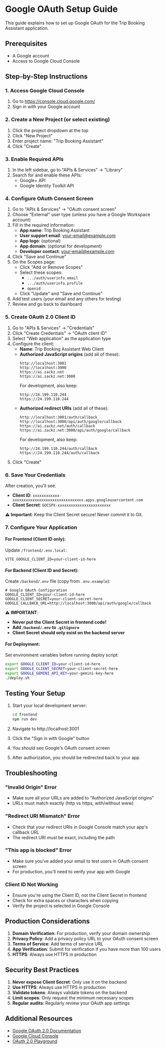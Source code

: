 # Google OAuth Setup Guide

This guide explains how to set up Google OAuth for the Trip Booking Assistant application.

## Prerequisites
- A Google account
- Access to Google Cloud Console

## Step-by-Step Instructions

### 1. Access Google Cloud Console
1. Go to https://console.cloud.google.com/
2. Sign in with your Google account

### 2. Create a New Project (or select existing)
1. Click the project dropdown at the top
2. Click "New Project"
3. Enter project name: "Trip Booking Assistant"
4. Click "Create"

### 3. Enable Required APIs
1. In the left sidebar, go to "APIs & Services" → "Library"
2. Search for and enable these APIs:
   - Google+ API
   - Google Identity Toolkit API

### 4. Configure OAuth Consent Screen
1. Go to "APIs & Services" → "OAuth consent screen"
2. Choose "External" user type (unless you have a Google Workspace account)
3. Fill in the required information:
   - **App name**: Trip Booking Assistant
   - **User support email**: your-email@example.com
   - **App logo**: (optional)
   - **App domain**: (optional for development)
   - **Developer contact**: your-email@example.com
4. Click "Save and Continue"
5. On the Scopes page:
   - Click "Add or Remove Scopes"
   - Select these scopes:
     - `.../auth/userinfo.email`
     - `.../auth/userinfo.profile`
     - `openid`
   - Click "Update" and "Save and Continue"
6. Add test users (your email and any others for testing)
7. Review and go back to dashboard

### 5. Create OAuth 2.0 Client ID
1. Go to "APIs & Services" → "Credentials"
2. Click "Create Credentials" → "OAuth client ID"
3. Select "Web application" as the application type
4. Configure the client:
   - **Name**: Trip Booking Assistant Web Client
   - **Authorized JavaScript origins** (add all of these):
     ```
     http://localhost:3001
     http://localhost:3000
     https://ai.zackz.net
     https://ai.zackz.net:3000
     ```
     For development, also keep:
     ```
     http://24.199.110.244
     https://24.199.110.244
     ```
   - **Authorized redirect URIs** (add all of these):
     ```
     http://localhost:3001/auth/callback
     http://localhost:3000/api/auth/google/callback
     https://ai.zackz.net/auth/callback
     https://ai.zackz.net:3000/api/auth/google/callback
     ```
     For development, also keep:
     ```
     http://24.199.110.244/auth/callback
     https://24.199.110.244/auth/callback
     ```
5. Click "Create"

### 6. Save Your Credentials
After creation, you'll see:
- **Client ID**: `xxxxxxxxxxxx-xxxxxxxxxxxxxxxxxxxxxxxxxxxxxxxx.apps.googleusercontent.com`
- **Client Secret**: `GOCSPX-xxxxxxxxxxxxxxxxxxxxxxxx`

⚠️ **Important**: Keep the Client Secret secure! Never commit it to Git.

### 7. Configure Your Application

#### For Frontend (Client ID only):
Update `/frontend/.env.local`:
```env
VITE_GOOGLE_CLIENT_ID=your-client-id-here
```

#### For Backend (Client ID and Secret):
Create `/backend/.env` file (copy from `.env.example`):
```env
# Google OAuth Configuration
GOOGLE_CLIENT_ID=your-client-id-here
GOOGLE_CLIENT_SECRET=your-client-secret-here
GOOGLE_CALLBACK_URL=http://localhost:3000/api/auth/google/callback
```

⚠️ **IMPORTANT**: 
- **Never put the Client Secret in frontend code!**
- **Add `/backend/.env` to `.gitignore`**
- **Client Secret should only exist on the backend server**

#### For Deployment:
Set environment variables before running deploy script:
```bash
export GOOGLE_CLIENT_ID=your-client-id-here
export GOOGLE_CLIENT_SECRET=your-client-secret-here
export GOOGLE_GEMINI_API_KEY=your-gemini-key-here
./deploy.sh
```

## Testing Your Setup

1. Start your local development server:
   ```bash
   cd frontend
   npm run dev
   ```

2. Navigate to http://localhost:3001

3. Click the "Sign in with Google" button

4. You should see Google's OAuth consent screen

5. After authorization, you should be redirected back to your app

## Troubleshooting

### "Invalid Origin" Error
- Make sure all your URLs are added to "Authorized JavaScript origins"
- URLs must match exactly (http vs https, with/without www)

### "Redirect URI Mismatch" Error
- Check that your redirect URIs in Google Console match your app's callback URL
- The redirect URI must be exact, including the path

### "This app is blocked" Error
- Make sure you've added your email to test users in OAuth consent screen
- For production, you'll need to verify your app with Google

### Client ID Not Working
- Ensure you're using the Client ID, not the Client Secret in frontend
- Check for extra spaces or characters when copying
- Verify the project is selected in Google Console

## Production Considerations

1. **Domain Verification**: For production, verify your domain ownership
2. **Privacy Policy**: Add a privacy policy URL to your OAuth consent screen
3. **Terms of Service**: Add terms of service URL
4. **App Verification**: Submit for verification if you have more than 100 users
5. **HTTPS**: Always use HTTPS in production

## Security Best Practices

1. **Never expose Client Secret**: Only use it on the backend
2. **Use HTTPS**: Always use HTTPS in production
3. **Validate tokens**: Always validate tokens on the backend
4. **Limit scopes**: Only request the minimum necessary scopes
5. **Regular audits**: Regularly review your OAuth app settings

## Additional Resources

- [Google OAuth 2.0 Documentation](https://developers.google.com/identity/protocols/oauth2)
- [Google Cloud Console](https://console.cloud.google.com/)
- [OAuth 2.0 Playground](https://developers.google.com/oauthplayground/)